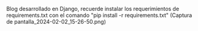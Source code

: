 Blog desarrollado en Django, recuerde instalar los requerimientos de requirements.txt con el comando "pip install -r requirements.txt" 
(Captura de pantalla_2024-02-02_15-26-50.png)
